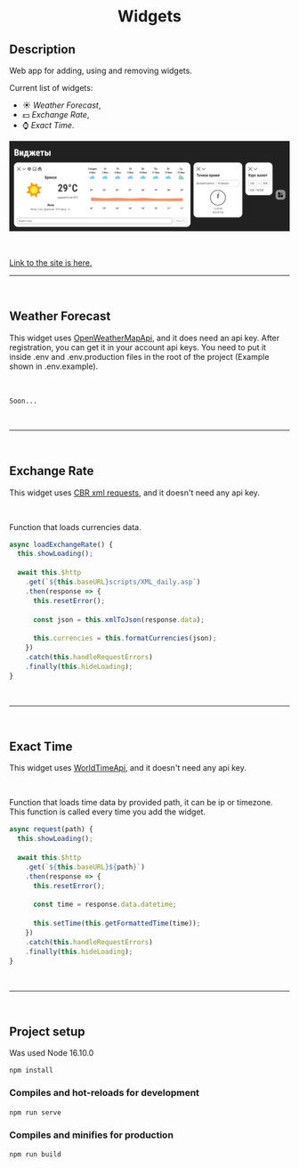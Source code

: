 <h1 align="center">Widgets</h1>

## Description

Web app for adding, using and removing widgets.

Current list of widgets:

- :sunny: *Weather Forecast*,
- :dollar: *Exchange Rate*,
- :watch: *Exact Time*.

![All widgets](main-page.jpeg)

<br>

[Link to the site is here.](https://reliable-raindrop-761a7a.netlify.app/)

___

<br>

## Weather Forecast

This widget uses [OpenWeatherMapApi](https://api.openweathermap.org/),
and it does need an api key. After registration, you can get it
in your account api keys. You need to put it 
inside .env and .env.production files 
in the root of the project 
(Example shown in .env.example).


<br>

```
Soon...
```

<br>

___

<br>

## Exchange Rate

This widget uses [CBR xml requests](https://www.cbr.ru/development/sxml/),
and it doesn't need any api key.

<br>

Function that loads currencies data.

```javascript
async loadExchangeRate() {
  this.showLoading();

  await this.$http
    .get(`${this.baseURL}scripts/XML_daily.asp`)
    .then(response => {
      this.resetError();

      const json = this.xmlToJson(response.data);

      this.currencies = this.formatCurrencies(json);
    })
    .catch(this.handleRequestErrors)
    .finally(this.hideLoading);
}
```

<br>

___

<br>

## Exact Time

This widget uses [WorldTimeApi](https://worldtimeapi.org/),
and it doesn't need any api key.

<br>

Function that loads time data by provided path,
it can be ip or timezone. This function is called
every time you add the widget.

```javascript
async request(path) {
  this.showLoading();

  await this.$http
    .get(`${this.baseURL}${path}`)
    .then(response => {
      this.resetError();

      const time = response.data.datetime;

      this.setTime(this.getFormattedTime(time));
    })
    .catch(this.handleRequestErrors)
    .finally(this.hideLoading);
}
```

<br>

___

<br>

## Project setup

Was used Node 16.10.0

```shell
npm install
```

### Compiles and hot-reloads for development

```shell
npm run serve
```

### Compiles and minifies for production

```shell
npm run build
```